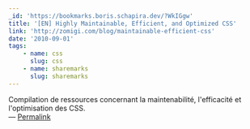 ```yaml
---
_id: 'https://bookmarks.boris.schapira.dev/?WkIGgw'
title: '[EN] Highly Maintainable, Efficient, and Optimized CSS'
link: 'http://zomigi.com/blog/maintainable-efficient-css'
date: '2010-09-01'
tags:
    - name: css
      slug: css
    - name: sharemarks
      slug: sharemarks
---
```


Compilation de ressources concernant la maintenabilité, l'efficacité et
l'optimisation des CSS. <br>&#8212;
<a href="https://bookmarks.boris.schapira.dev/?WkIGgw" title="Permalink">Permalink</a>

